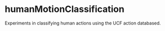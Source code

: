 # humanMotionClassification
Experiments in classifying human actions using the UCF action databased.
